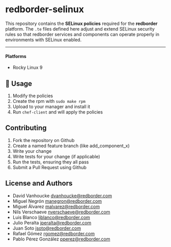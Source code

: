 # redborder-selinux

This repository contains the **SELinux policies** required for the **redborder** platform.
The `.te` files defined here adjust and extend SELinux security rules so that redborder services and components can operate properly in environments with SELinux enabled.

---

#### Platforms

- Rocky Linux 9

## 🔧 Usage

1. Modify the policies
2. Create the rpm with `sudo make rpm`
3. Upload to your manager and install it
4. Run `chef-client` and will apply the policies

## Contributing

1. Fork the repository on Github
2. Create a named feature branch (like add_component_x)
3. Write your change
4. Write tests for your change (if applicable)
5. Run the tests, ensuring they all pass
6. Submit a Pull Request using Github

## License and Authors

* David Vanhoucke <dvanhoucke@redborder.com>
* Miguel Negrón <manegron@redborder.com>
* Miguel Álvarez <malvarez@redborder.com>
* Nils Verschaeve <nverschaeve@redborder.com>
* Luis Blanco <ljblanco@redborder.com>
* Julio Peralta <jperalta@redborder.com>
* Juan Soto <jsoto@redborder.com>
* Rafael Gómez <rgomez@redborder.com>
* Pablo Pérez González <pperez@redborder.com>
